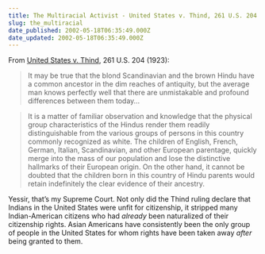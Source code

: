 ```yaml
---
title: The Multiracial Activist - United States v. Thind, 261 U.S. 204 (1923)
slug: the_multiracial
date_published: 2002-05-18T06:35:49.000Z
date_updated: 2002-05-18T06:35:49.000Z
---
```


From [United States v. Thind](http://www.multiracial.com/government/thind.html), 261 U.S. 204 (1923):

> It may be true that the blond Scandinavian and the brown Hindu have a common ancestor in the dim reaches of antiquity, but the average man knows perfectly well that there are unmistakable and profound differences between them today…

> It is a matter of familiar observation and knowledge that the physical group characteristics of the Hindus render them readily distinguishable from the various groups of persons in this country commonly recognized as white. The children of English, French, German, Italian, Scandinavian, and other European parentage, quickly merge into the mass of our population and lose the distinctive hallmarks of their European origin. On the other hand, it cannot be doubted that the children born in this country of Hindu parents would retain indefinitely the clear evidence of their ancestry.

Yessir, that’s my Supreme Court. Not only did the Thind ruling declare that Indians in the United States were unfit for citizenship, it stripped many Indian-American citizens who had *already* been naturalized of their citizenship rights. Asian Americans have consistently been the only group of people in the United States for whom rights have been taken away *after* being granted to them.
